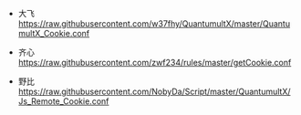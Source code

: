 * 大飞
https://raw.githubusercontent.com/w37fhy/QuantumultX/master/QuantumultX_Cookie.conf

* 齐心
https://raw.githubusercontent.com/zwf234/rules/master/getCookie.conf

* 野比
https://raw.githubusercontent.com/NobyDa/Script/master/QuantumultX/Js_Remote_Cookie.conf
